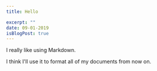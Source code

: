 ```yaml
---
title: Hello

excerpt: ""
date: 09-01-2019
isBlogPost: true
---
```


I really like using Markdown.

I think I'll use it to format all of my documents from now on.